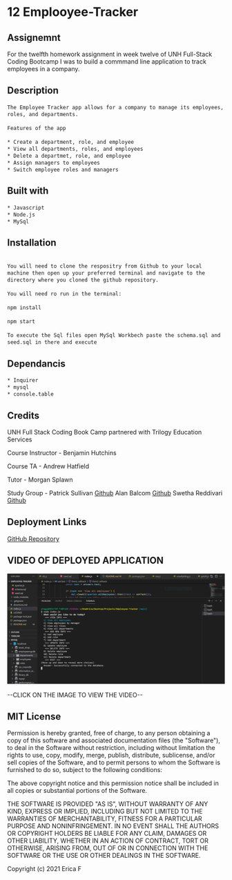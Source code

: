 # 12 Emplooyee-Tracker

## Assignemnt

For the twelfth homework assignment in week twelve of UNH Full-Stack Coding Bootcamp I was to build a commmand line application to track employees in a company. 


## Description
```
The Employee Tracker app allows for a company to manage its employees, roles, and departments.

Features of the app

* Create a department, role, and employee
* View all departments, roles, and employees
* Delete a departmet, role, and employee
* Assign managers to employees
* Switch employee roles and managers 

```

## Built with
```
* Javascript
* Node.js
* MySql
```


## Installation
```

You will need to clone the respositry from Github to your local machine then open up your preferred terminal and navigate to the directory where you cloned the github repository.

You will need ro run in the terminal:

npm install

npm start

To execute the Sql files open MySql Workbech paste the schema.sql and seed.sql in there and execute

```


## Dependancis
```
* Inquirer 
* mysql
* console.table
```

## Credits

UNH Full Stack Coding Book Camp partnered with Trilogy Education Services

Course Instructor - Benjamin Hutchins

Course TA - Andrew Hatfield

Tutor - Morgan Splawn

Study Group - Patrick Sullivan [Github](https://github.com/shabobble) Alan Balcom [Github](https://github.com/abalcs) Swetha Reddivari [Github](https://github.com/swethareddyl)




## Deployment Links

[GitHub Repository](https://github.com/efagioli01/Emplooyee-Tracker)





## VIDEO OF DEPLOYED APPLICATION

<!-- Vide of working application [https://youtu.be/aGdqeQkf6lU]  -->

[![VIDEO OF APPLICATION](./images/employee.PNG)](http://www.youtube.com/watch?v=aGdqeQkf6lU)

--CLICK ON THE IMAGE TO VIEW THE VIDEO--






 ## MIT License



Permission is hereby granted, free of charge, to any person obtaining a copy
of this software and associated documentation files (the "Software"), to deal
in the Software without restriction, including without limitation the rights
to use, copy, modify, merge, publish, distribute, sublicense, and/or sell
copies of the Software, and to permit persons to whom the Software is
furnished to do so, subject to the following conditions:

The above copyright notice and this permission notice shall be included in all
copies or substantial portions of the Software.

THE SOFTWARE IS PROVIDED "AS IS", WITHOUT WARRANTY OF ANY KIND, EXPRESS OR
IMPLIED, INCLUDING BUT NOT LIMITED TO THE WARRANTIES OF MERCHANTABILITY,
FITNESS FOR A PARTICULAR PURPOSE AND NONINFRINGEMENT. IN NO EVENT SHALL THE
AUTHORS OR COPYRIGHT HOLDERS BE LIABLE FOR ANY CLAIM, DAMAGES OR OTHER
LIABILITY, WHETHER IN AN ACTION OF CONTRACT, TORT OR OTHERWISE, ARISING FROM,
OUT OF OR IN CONNECTION WITH THE SOFTWARE OR THE USE OR OTHER DEALINGS IN THE
SOFTWARE.




Copyright (c) 2021 Erica F




